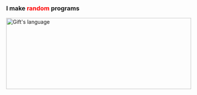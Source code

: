 <h3>I make <b style="color: red;">random</b> programs</h3> 
<img align="center" src="https://github-readme-stats.vercel.app/api/top-langs/?username=hnthedev&show_icons=true&locale=en&layout=compact&theme=dark" alt="Gift's language" height="192px"  width="500px"/>

